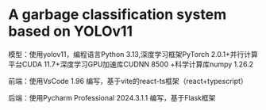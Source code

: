 # A garbage classification system based on YOLOv11

 模型：使用yolov11，编程语言Python 3.13,深度学习框架PyTorch 2.0.1+并行计算平台CUDA 11.7+深度学习GPU加速库CUDNN 8500 +科学计算库numpy 1.26.2
 
 前端：使用VsCode 1.96 编写，基于vite的react-ts框架（react+typescript）
 
 后端：使用Pycharm Professional 2024.3.1.1 编写，基于Flask框架




